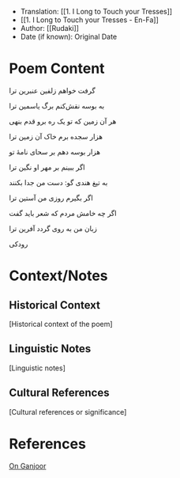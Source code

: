 - Translation: [[1. I Long to Touch your Tresses]] 
- [[1. I Long to Touch your Tresses - En-Fa]]
- Author: [[Rudaki]]
- Date (if known): Original Date


# Poem Content
گرفت خواهم زلفین عنبرین ترا  

به بوسه نقش‌کنم برگ یاسمین ترا

هر آن زمین که تو یک ره برو قدم بنهی  

هزار سجده برم خاک آن زمین ترا

هزار بوسه دهم بر سحای نامهٔ تو

اگر ببینم بر مهر او نگین ترا

به تیغ هندی گو: دست من جدا بکنند  

اگر بگیرم روزی من آستین ترا

اگر چه خامش مردم که شعر باید گفت  

زبان من به روی گردد آفرین ترا

رودکی
# Context/Notes
## Historical Context
[Historical context of the poem]

## Linguistic Notes
[Linguistic notes]

## Cultural References
[Cultural references or significance]

# References
[On Ganjoor](https://ganjoor.net/roodaki/baghimande/sh5)